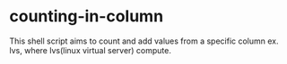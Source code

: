 # counting-in-column
This shell script aims to count and add values from a specific column ex. lvs, where lvs(linux virtual server) compute.
